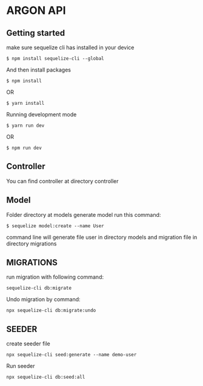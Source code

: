 # ARGON API
## Getting started
make sure sequelize cli has installed in your device

```
$ npm install sequelize-cli --global
```

And then install packages

```
$ npm install
```
OR
```
$ yarn install
```

Running development mode
```
$ yarn run dev
```
OR
```
$ npm run dev
```
## Controller
You can find controller at directory controller

## Model
Folder directory at models
generate model run this command: 
```
$ sequelize model:create --name User
```

command line will generate file user in directory models and migration file in directory migrations

## MIGRATIONS
run migration with following command:
```
sequelize-cli db:migrate
```

Undo migration by command:
```
npx sequelize-cli db:migrate:undo
```

## SEEDER
create seeder file
```
npx sequelize-cli seed:generate --name demo-user
```

Run seeder
```
npx sequelize-cli db:seed:all
```
